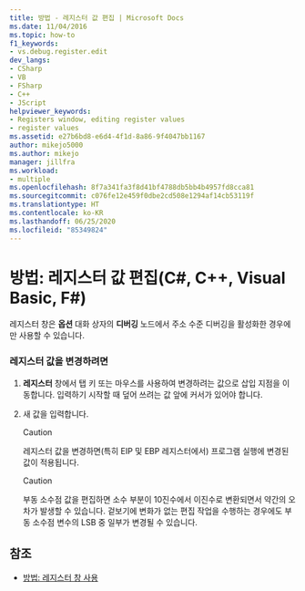 ```yaml
---
title: 방법 - 레지스터 값 편집 | Microsoft Docs
ms.date: 11/04/2016
ms.topic: how-to
f1_keywords:
- vs.debug.register.edit
dev_langs:
- CSharp
- VB
- FSharp
- C++
- JScript
helpviewer_keywords:
- Registers window, editing register values
- register values
ms.assetid: e27b6bd8-e6d4-4f1d-8a86-9f4047bb1167
author: mikejo5000
ms.author: mikejo
manager: jillfra
ms.workload:
- multiple
ms.openlocfilehash: 8f7a341fa3f8d41bf4788db5bb4b4957fd8cca81
ms.sourcegitcommit: c076fe12e459f0dbe2cd508e1294af14cb53119f
ms.translationtype: HT
ms.contentlocale: ko-KR
ms.lasthandoff: 06/25/2020
ms.locfileid: "85349824"
---
```

# <a name="how-to-edit-a-register-value-c-c-visual-basic-f"></a>방법: 레지스터 값 편집(C#, C++, Visual Basic, F#)

레지스터 창은 **옵션** 대화 상자의 **디버깅** 노드에서 주소 수준 디버깅을 활성화한 경우에만 사용할 수 있습니다.

### <a name="to-change-the-value-of-a-register"></a>레지스터 값을 변경하려면

1. **레지스터** 창에서 탭 키 또는 마우스를 사용하여 변경하려는 값으로 삽입 지점을 이동합니다. 입력하기 시작할 때 덮어 쓰려는 값 앞에 커서가 있어야 합니다.

2. 새 값을 입력합니다.

    > [!CAUTION]
    > 레지스터 값을 변경하면(특히 EIP 및 EBP 레지스터에서) 프로그램 실행에 변경된 값이 적용됩니다.

    > [!CAUTION]
    > 부동 소수점 값을 편집하면 소수 부분이 10진수에서 이진수로 변환되면서 약간의 오차가 발생할 수 있습니다. 겉보기에 변화가 없는 편집 작업을 수행하는 경우에도 부동 소수점 변수의 LSB 중 일부가 변경될 수 있습니다.

## <a name="see-also"></a>참조
- [방법: 레지스터 창 사용](../debugger/how-to-use-the-registers-window.md)